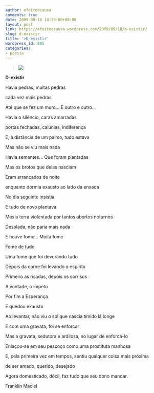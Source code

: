 ```yaml
---
author: efeitoecausa
comments: true
date: 2009-09-18 14:39:00+00:00
layout: post
link: https://efeitoecausa.wordpress.com/2009/09/18/d-existir/
slug: d-existir
title: '>D-existir'
wordpress_id: 805
categories:
- poesia
---
```


>[![](http://artflutter.com/wp-content/uploads/2008/03/monkey_business.jpg)](http://artflutter.com/wp-content/uploads/2008/03/monkey_business.jpg) 	 	 

**D-existir**


  


Havia pedras, muitas pedras

cada vez mais pedras

Até que se fez um muro... E outro e outro...


  


Havia o silêncio, caras amarradas

portas fechadas, calúnias, indiferença

E, à distância de um palmo, tudo estava

Mas não se viu mais nada


  


Havia sementes... Que foram plantadas

Mas os brotos que delas nasciam

Eram arrancados de noite

enquanto dormia exausto ao lado da enxada


  


No dia seguinte insistia

E tudo de novo plantava

Mas a terra violentada por tantos abortos noturnos

Desolada, não paria mais nada


  


E houve fome... Muita fome

Fome de tudo

Uma fome que foi devorando tudo

Depois da carne foi levando o espírito

Primeiro as risadas, depois os sorrisos

A vontade, o ímpeto

Por fim a Esperança


  


E quedou exausto


  


Ao levantar, não viu o sol que nascia tímido lá longe

E com uma gravata, foi se enforcar


  


Mas a gravata, sedutora e ardilosa, no lugar de enforcá-lo

Enlaçou-se em seu pescoço como uma prostituta manhosa

E, pela primeira vez em tempos, sentiu qualquer coisa mais próxima

de ser amado, querido, desejado


  


Agora domesticado, dócil, faz tudo que seu dono mandar.


  


Franklin Maciel


  

  


